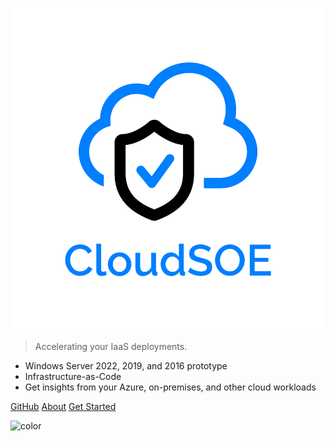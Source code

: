 ![logo](_media/logo.png ':size=200x204')

> Accelerating your IaaS deployments.

- Windows Server 2022, 2019, and 2016 prototype
- Infrastructure-as-Code 
- Get insights from your Azure, on-premises, and other cloud workloads

[GitHub](https://github.com/azure/ausgovcaf-cloudsoe)
[About](#about-this-project)
[Get Started](#getting-started)

![color](#fDfDfD)